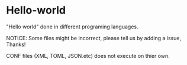 # Hello-world
"Hello world" done in different programing languages.

NOTICE: Some files might be incorrect, please tell us by adding a issue, Thanks! 

CONF files (XML, TOML, JSON.etc) does not execute on thier own.
